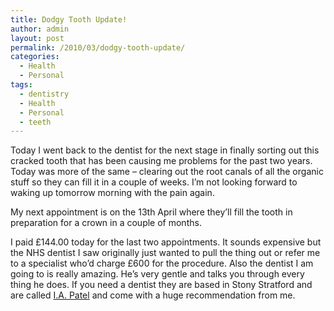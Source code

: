 ```yaml
---
title: Dodgy Tooth Update!
author: admin
layout: post
permalink: /2010/03/dodgy-tooth-update/
categories:
  - Health
  - Personal
tags:
  - dentistry
  - Health
  - Personal
  - teeth
---
```

Today I went back to the dentist for the next stage in finally sorting out this cracked tooth that has been causing me problems for the past two years. Today was more of the same &#8211; clearing out the root canals of all the organic stuff so they can fill it in a couple of weeks. I&#8217;m not looking forward to waking up tomorrow morning with the pain again.

My next appointment is on the 13th April where they&#8217;ll fill the tooth in preparation for a crown in a couple of months.

I paid £144.00 today for the last two appointments. It sounds expensive but the NHS dentist I saw originally just wanted to pull the thing out or refer me to a specialist who&#8217;d charge £600 for the procedure. Also the dentist I am going to is really amazing. He&#8217;s very gentle and talks you through every thing he does. If you need a dentist they are based in Stony Stratford and are called <a href="http://www.thomsonlocal.com/Patel-I-A/0142313514702486000/map/companyinfo.html" target="_blank">I.A. Patel</a> and come with a huge recommendation from me.